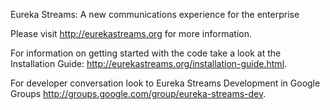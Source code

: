 Eureka Streams: A new communications experience for the enterprise

Please visit <http://eurekastreams.org> for more information.

For information on getting started with the code take a look at the Installation Guide: <http://eurekastreams.org/installation-guide.html>.

For developer conversation look to Eureka Streams Development in Google Groups <http://groups.google.com/group/eureka-streams-dev>.
